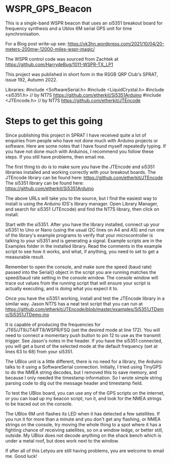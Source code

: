 # WSPR_GPS_Beacon
This is a single-band WSPR beacon that uses an si5351 breakout board for frequency synthesis and a Ublox 6M serial GPS unit for time synchronisation. 

For a Blog post write-up see: https://vk3hn.wordpress.com/2021/10/04/20-meters-200mw-12000-miles-wspr-magic/

The WSPR control code was sourced from Zachtek at  https://github.com/HarrydeBug/1011-WSPR-TX_LP1

This project was published in short form in the RSGB QRP Club's SPRAT, issue 192, Autumn 2022.

Libraries:
#include <SoftwareSerial.h>
#include <LiquidCrystal.h>
#include <si5351.h>     // by NT7S https://github.com/etherkit/Si5351Arduino
#include <JTEncode.h>   // by NT7S https://github.com/etherkit/JTEncode

# Steps to get this going
Since publishing this project in SPRAT I have received quite a lot of enquiries from people who have not done much 
with Arduino projects or software.  Here are some notes that I have found myself repeatedly typing. If you have 
not done much with Arduinos, I recommend you follow these steps. If you still have problems, then email me.

The first thing to do is to make sure you have the JTEncode and si5351 libraries installed and working correctly with your breakout boards.
The JTEncode library can be found here: https://github.com/etherkit/JTEncode
The si5351 library can be found here:   https://github.com/etherkit/Si5351Arduino

The above URLs will take you to the source, but I find the easiest way to install is using the Arduino IDS's library manager. 
Open Library Manager, and search for si5351 (JTEncode) and find the NT7S library, then click on install.

Start with the si5351.  After you have the library installed, connect up your si5351 to Uno or Nano (using the usual I2C lines on A4 and A5) 
and run one of the library's example programs to verify that your microcontroller is talking to your si5351 and is generating a signal.
Example scripts are in the Examples folder in the installed library.
Read the comments in the example script to see how it works, and what, if anything, you need to set to get a measurable result.  

Remember to open the console, and make sure the speed (baud rate) passed into the Serial() object in the script you are running matches the 
speed/baud rate setting in the console window.  The console window will trace out values from the running script that will ensure your script
is actually executing, and is doing what you expect it to.  

Once you have the si5351 working, install and test the JTEncode library in a similar way. Jason NT7S has a neat test script that you can run at
https://github.com/etherkit/JTEncode/blob/master/examples/Si5351JTDemo/Si5351JTDemo.ino

It is capable of producing the frequencies for JT65/JT9/JT4/FT8/WSPR/FSQ (set the desired mode at line 172).   You will need to connect a momentary
push button to pin 12 to use as the transmit trigger.  See Jason's notes in the header.  If you have the si5351 connected, you will get a burst of
the selected mode at the default frequency (set at lines 63 to 68) from your si5351. 

The UBlox unit is a little different, there is no need for a library, the Arduino talks to it using a SoftwareSerial connection. Initially, I tried
using TinyGPS to do the NMEA string decodes, but I removed this to save memory, and because I only needed the timestamp information.  So I wrote
simple string parsing code to dig out the message header and timestamp field.  

To test the UBlox board, you can use any of the GPS scripts on the internet, or you can load up my beacon script, run it, and look for the 
NMEA strings to be traced out on the console.  

The UBlox 6M unit flashes its LED when it has detected a few satellites. If you run it for more than a minute and you don't get any flashing, 
or NMEA strings on the console, try moving the whole thing to a spot where it has a fighting chance of receiving satellites, so on a window ledge,
or better still, outside.  My UBlox does not decode anything on the shack bench which is under a metal roof, but does work next to the window.    

If after all of this Letyou are still having problems, you are welcome to email me. Good luck!   
